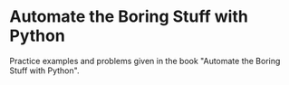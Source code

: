 # Automate the Boring Stuff with Python

Practice examples and problems given in the book "Automate the Boring Stuff with Python".